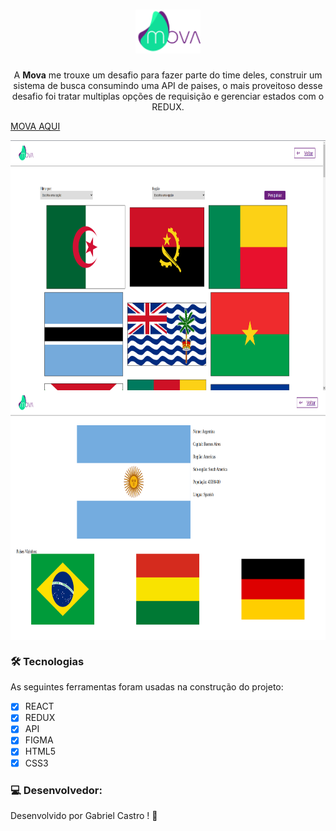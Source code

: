 <h1 align="center"><img height="70" src="src/images/logo.png"></h1>
 <p align="center">A <strong>Mova</strong> me trouxe um desafio para fazer parte do time deles, construir um sistema de busca consumindo uma API de paises, o mais proveitoso desse desafio foi tratar multiplas opções de requisição e gerenciar estados com o REDUX.</p>  
 

<a align="center" href="https://indigenastore.vercel.app/">MOVA AQUI</a>

<img align="center" height="400" src="src/images/home.png">
<img align="center" height="400" src="src/images/details.png">

### 🛠 Tecnologias

As seguintes ferramentas foram usadas na construção do projeto:

- [x] REACT
- [x] REDUX
- [x] API
- [x] FIGMA
- [x] HTML5
- [x] CSS3

### 💻 Desenvolvedor:

Desenvolvido por Gabriel Castro ! 🥇  
    <img src="https://avatars.githubusercontent.com/u/61993679?s=460&u=970a557bb6ad3bf6ff644dc20d5b6d3cdd753a93&v=4" width="100px;" alt=""/>

